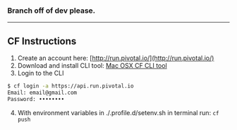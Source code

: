 ### Branch off of dev please.
---
## CF Instructions
  1. Create an account here: [http://run.pivotal.io/](http://run.pivotal.io/)
  2. Download and install CLI tool: [Mac OSX CF CLI tool](https://cli.run.pivotal.io/stable?release=macosx64&source=pws)
  3. Login to the CLI
```bash
$ cf login -a https://api.run.pivotal.io
Email: email@gmail.com
Password: ••••••••
```
  4. With environment variables in ./.profile.d/setenv.sh in terminal run:
``` cf push ```
